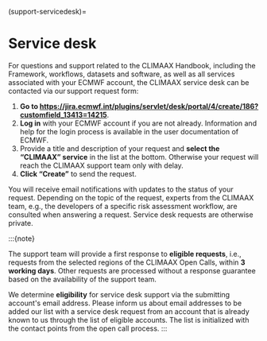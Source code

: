 (support-servicedesk)=
# Service desk


For questions and support related to the CLIMAAX Handbook, including the Framework, workflows, datasets and software, as well as all services associated with your ECMWF account, the CLIMAAX service desk can be contacted via our support request form:

1. **Go to https://jira.ecmwf.int/plugins/servlet/desk/portal/4/create/186?customfield_13413=14215**.
2. **Log in** with your ECMWF account if you are not already. Information and help for the login process is available in the user documentation of ECMWF.
3. Provide a title and description of your request and **select the “CLIMAAX” service** in the list at the bottom.
   Otherwise your request will reach the CLIMAAX support team only with delay.
4. **Click “Create”** to send the request.

You will receive email notifications with updates to the status of your request.
Depending on the topic of the request, experts from the CLIMAAX team, e.g., the developers of a specific risk assessment workflow, are consulted when answering a request.
Service desk requests are otherwise private.

:::{note}

The support team will provide a first response to **eligible requests**, i.e., requests from the selected regions of the CLIMAAX Open Calls, within **3 working days**.
Other requests are processed without a response guarantee based on the availability of the support team.

We determine **eligibility** for service desk support via the submitting account's email address.
Please inform us about email addresses to be added our list with a service desk request from an account that is already known to us through the list of eligible accounts.
The list is initialized with the contact points from the open call process.
:::
